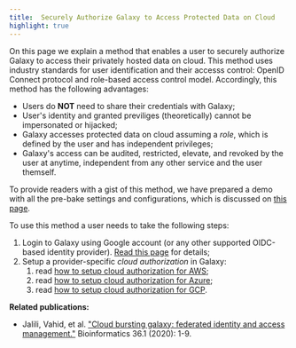 ```yaml
---
title:  Securely Authorize Galaxy to Access Protected Data on Cloud
highlight: true
---
```


On this page we explain a method that enables a user to securely authorize Galaxy to access their privately
hosted data on cloud. This method uses industry standards for user identification and their accesss control:
OpenID Connect protocol and role-based access control model. Accordingly, this method has the following
advantages:

* Users do **NOT** need to share their credentials with Galaxy;
* User's identity and granted previliges (theoretically) cannot be impersonated or hijacked;
* Galaxy accesses protected data on cloud assuming a *role*, which is defined by the user and has
independent privileges;
* Galaxy's access can be audited, restricted, elevate, and revoked by the user at anytime,
independent from any other service and the user themself.

To provide readers with a gist of this method, we have prepared a demo with all the
pre-bake settings and configurations, which is discussed on [this page](/authnz/cloud/demo/).


To use this method a user needs to take the following steps:

1. Login to Galaxy using Google account (or any other supported OIDC-based identity provider). [Read this page](/authnz/config/oidc/) for details;
2. Setup a provider-specific _cloud authorization_ in Galaxy:
	1. read [how to setup cloud authorization for AWS](/authnz/cloud/aws/);
	2. read [how to setup cloud authorization for Azure](/authnz/cloud/azure/);
	3. read [how to setup cloud authorization for GCP](/authnz/cloud/gcp/).

**Related publications:**
* Jalili, Vahid, et al. ["Cloud bursting galaxy: federated identity and access management."](https://doi.org/10.1093/bioinformatics/btz472) Bioinformatics 36.1 (2020): 1-9.
